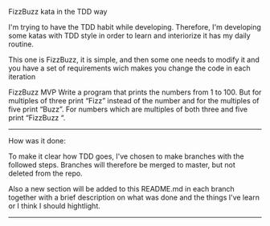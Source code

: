 FizzBuzz kata in the TDD way

I'm trying to have the TDD habit while developing.
Therefore, I'm developing some katas with TDD style in order to learn and interiorize it has my daily routine.

This one is FizzBuzz, it is simple, and then some one needs to modify it and you have a set of requirements wich makes you change the code in each iteration

FizzBuzz MVP
Write a program that prints the numbers from 1 to 100. But for multiples of three print “Fizz” instead of the number and for the multiples of five print “Buzz”. For numbers which are multiples of both three and five print “FizzBuzz “.

---

How was it done:

To make it clear how TDD goes, I've chosen to make branches with the followed steps. Branches will therefore be merged to master, but not deleted from the repo.

Also a new section will be added to this README.md in each branch together with a brief description on what was done and the things I've learn or I think I should hightlight.

---
